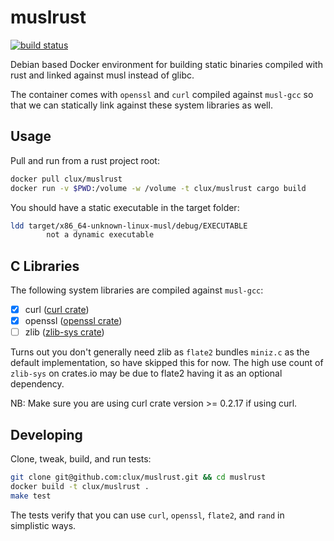 # muslrust
[![build status](https://secure.travis-ci.org/clux/muslrust.svg)](http://travis-ci.org/clux/muslrust)

Debian based Docker environment for building static binaries compiled with rust and linked against musl instead of glibc.

The container comes with `openssl` and `curl` compiled against `musl-gcc` so that we can statically link against these system libraries as well.

## Usage
Pull and run from a rust project root:

```sh
docker pull clux/muslrust
docker run -v $PWD:/volume -w /volume -t clux/muslrust cargo build
```

You should have a static executable in the target folder:

```sh
ldd target/x86_64-unknown-linux-musl/debug/EXECUTABLE
        not a dynamic executable
```


## C Libraries
The following system libraries are compiled against `musl-gcc`:

- [x] curl ([curl crate](https://github.com/carllerche/curl-rust))
- [x] openssl ([openssl crate](https://github.com/sfackler/rust-openssl))
- [ ] zlib ([zlib-sys crate](https://github.com/alexcrichton/libz-sys))

Turns out you don't generally need zlib as `flate2` bundles `miniz.c` as the default implementation, so have skipped this for now. The high use count of `zlib-sys` on crates.io may be due to flate2 having it as an optional dependency.

NB: Make sure you are using curl crate version >= 0.2.17 if using curl.

## Developing
Clone, tweak, build, and run tests:

```sh
git clone git@github.com:clux/muslrust.git && cd muslrust
docker build -t clux/muslrust .
make test
```

The tests verify that you can use `curl`, `openssl`, `flate2`, and `rand` in simplistic ways.
